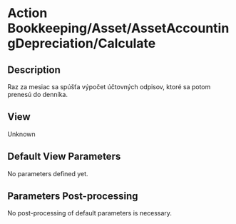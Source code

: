 # Action Bookkeeping/Asset/AssetAccountingDepreciation/Calculate

## Description

Raz za mesiac sa spúšťa výpočet účtovných odpisov, ktoré sa potom prenesú do denníka.

## View

Unknown

## Default View Parameters

No parameters defined yet.

## Parameters Post-processing

No post-processing of default parameters is necessary.
